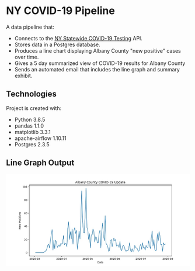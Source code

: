 # NY COVID-19 Pipeline

A data pipeline that:
- Connects to the [NY Statewide COVID-19 Testing](https://health.data.ny.gov/browse?tags=covid-19) API.
- Stores data in a Postgres database.
- Produces a line chart displaying Albany County "new positive" cases over time.
- Gives a 5 day summarized view of COVID-19 results for Albany County
- Sends an automated email that includes the line graph and summary exhibit.

## Technologies
Project is created with:
- Python 3.8.5
- pandas 1.1.0
- matplotlib 3.3.1
- apache-airflow 1.10.11
- Postgres 2.3.5

## Line Graph Output
![Albany County COVID-19 Line Graph](./Visualization/line%20plot.jpg)